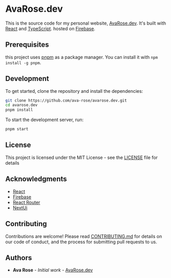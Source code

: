 # AvaRose.dev

This is the source code for my personal website, [AvaRose.dev](https://avarose.dev). It's built with [React](https://reactjs.org/) and [TypeScript](https://www.typescriptlang.org/). hosted on [Firebase](https://firebase.google.com/).

## Prerequisites

this project uses [pnpm](https://pnpm.io/) as a package manager. You can install it with `npm install -g pnpm`.

## Development

To get started, clone the repository and install the dependencies:

```bash
git clone https://github.com/ava-rose/avarose.dev.git
cd avarose.dev
pnpm install
```

To start the development server, run:

```bash
pnpm start
```

## License

This project is licensed under the MIT License - see the [LICENSE](LICENSE.md) file for details

## Acknowledgments

- [React](https://reactjs.org/)
- [Firebase](https://firebase.google.com/)
- [React Router](https://reacttraining.com/react-router/)
- [NextUi](https://nextui.org/)

## Contributing

Contributions are welcome! Please read [CONTRIBUTING.md](CONTRIBUTING.md) for details on our code of conduct, and the process for submitting pull requests to us.

## Authors

- **Ava Rose** - _Initial work_ - [AvaRose.dev](https://avarose.dev)
